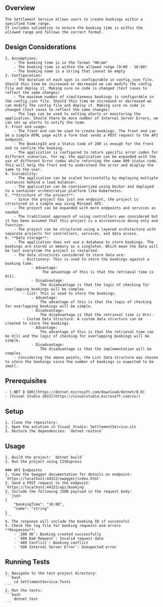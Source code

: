 ## Overview

    The Settlement Service allows users to create bookings within a specified time range. 
    It includes validation to ensure the booking time is within the allowed range and follows the correct format.

## Design Considerations

	1. Assumptions:
		- The booking time is in the format "HH:mm"
		- The booking time is within the allowed range (9:00 - 16:00)
		- The booking name is a string that cannot be empty
	2. Configuration:
		- The duration of each spot is configurable in config.json file. Should this time be increased or decreased we can modify the config file and deploy it. Making sure no code is changed (test cases to reflect the same changes)
		- The maximum number of simultaneous bookings is configurable in the config.json file. Should this time be increased or decreased we can modify the config file and deploy it. Making sure no code is changed (test cases to reflect the same changes)
		- The logs can be used to setting alerts or monitoring the application. Should there be more number of Internal Server Errors, we can set up alerts to notify the team.
	3. Front end usage:
		- The front end can be used to create bookings. The front end can be a simple HTML page with a form that sends a POST request to the API endpoint.
		- The BookingId and a Status Code of 200 is enough for the front end to confirm the booking.
		- The application is configured to return specific error codes for different scenarios. For eg: the application can be expanded with the use of different Error codes while returning the same 400 status code. This will help the front end to understand the error and display the same to the user.
	4. Scalability:
		- The application can be scaled horizontally by deploying multiple instances behind a load balancer.
		- The application can be containerized using Docker and deployed to a container orchestration platform like Kubernetes.
	5. **Structure of the project**:
		- Since the project has just one endpoint, the project is structured in a simple way using Minimal API.
		- The project can be expanded with more endpoints and services as needed. 
		- The traditional approach of using controllers was considered but it has been assumed that this project is a microservice doing only one function.
		- The project can be structured using a layered architecture with separate projects for controllers, services, and data access.
	6. **Data storage**:
		- The application does not use a database to store bookings. The bookings are stored in memory as a singleton. Which mean the data will be lost everytime the project is restarted.
		- The data structures considered to store data are:
			- Dictionary: This is used to store the bookings against a booking time.
				- Advantage:
					 The advantage of this is that the retrieval time is O(1).
				- Disadvantage:
					The disadvantage is that the logic of checking for overlapping bookings will be complex.
			- List: This is used to store the bookings.
				- Advantage:
					The advantage of this is that the logic of checking for overlapping bookings will be simple.
				- Disadvantage:
					The disadvantage is that the retrieval time is O(n).
			- Custom Data Structure: A custom data structure can be created to store the bookings.
				- Advantage:
					The advantage of this is that the retrieval time can be O(1) and the logic of checking for overlapping bookings will be simple.
				- Disadvantage:
					The disadvantage is that the implementation will be complex.
		- Considering the above points, the List data structure was chosen to store the bookings since the number of bookings is expected to be small.

## Prerequisites

    - [.NET 8 SDK](https://dotnet.microsoft.com/download/dotnet/8.0)
    - [Visual Studio 2022](https://visualstudio.microsoft.com/vs/)

## Setup

    1. Clone the repository:
    2. Open the solution in Visual Studio: SettlementService.sln
    3. Restore the dependencies: `dotnet restore`

## Usage

	1. Build the project: `dotnet build`
	2. Run the project using IISExpress

	### API Endpoints
	1. View the Swagger documentation for details on endpoint: `https://localhost:44322/swagger/index.html`
	2. Send a POST request to the endpoint: `https://localhost:44322/api/booking`
	3. Include the following JSON payload in the request body:
	```json
	{
		"bookingTime": "10:00",
		"name": "string"
	}
	```
	4. The response will include the booking ID if successful
	5. Check the log file for booking requests and errors
	**Responses**:
        - `200 OK`: Booking created successfully
        - `400 Bad Request`: Invalid request data
        - `409 Conflict`: Booking conflict
        - `500 Internal Server Error`: Unexpected error

## Running Tests

	1. Navigate to the test project directory:
	```bash
		cd SettlementService.Tests
	```
	2. Run the tests:
	```bash
		dotnet test
	```



